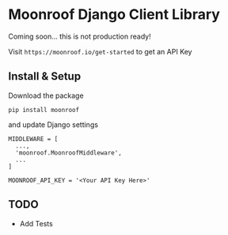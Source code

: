 # Moonroof Django Client Library

Coming soon... this is not production ready!

Visit `https://moonroof.io/get-started` to get an API Key

## Install & Setup

Download the package

```
pip install moonroof
```

and update Django settings

```
MIDDLEWARE = [
  ...,
  'moonroof.MoonroofMiddleware',
  ...
]

MOONROOF_API_KEY = '<Your API Key Here>'
```

## TODO

- Add Tests
